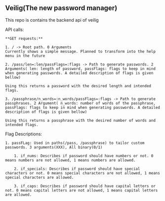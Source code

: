 ## Veilig(The new password manager)

This repo is contains the backend api of veilig

API calls:

    **GET requests:**

    1. / -> Root path. 0 Arguments 
    Currently shows a simple message. Planned to transform into the help menu in the future

    2. /pass/len=:len/passFlags=:flags -> Path to generate passwords. 2 Arguments( len: length of password, passFlags: flags to keep in mind when generating passwords. A detailed description of flags is given bellow)

    Using this returns a password with the desired length and intended flags.

    3. /passphrase/n_words=:n_words/passFlags=:flags -> Path to generate passphrases. 2 Argument( n_words: number of words of the passphrase, passFlags: flags to keep in mind when generating passwords. A detailed description of flags is given bellow)

    Using this returns a passphrase with the desired number of words and intended flags.



Flag Descriptions:
    
    1. passFLag: Used in paths(/pass, /passphrase) to tailor custom passwords. 3 arguments(XXX), All binary(0/1)

        1. if_nums: Describes if password should have numbers or not. 0 means numbers are not allowed, 1 means numbers are allowed.

        2. if_specials: Describes if password should have special characters or not. 0 means special characters are not allowed, 1 means special characters are allowed.

        3. if_caps: Describes if password should have capital letters or not. 0 means capital letters are not allowed, 1 means capital letters are allowed.